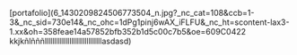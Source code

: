 [portafolio](6_1430209824506773504_n.jpg?_nc_cat=108&ccb=1-3&_nc_sid=730e14&_nc_ohc=1dPg1pinj6wAX_iFLFU&_nc_ht=scontent-lax3-1.xx&oh=358feae14a57852bfb352b1d5c00c7b5&oe=609C0422
kkjkñlñññllllllllllllllllllllllllllllllasdasd)
